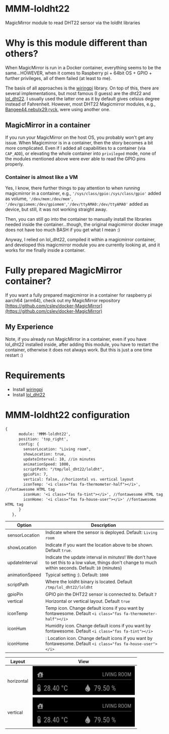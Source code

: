 # MMM-loldht22
MagicMirror module to read DHT22 sensor via the loldht libraries

# Why is this module different than others?
When MagicMirror is run in a Docker container, everything seems to be the same...HOWEVER, when it comes to Raspberry pi + 64bit OS + GPIO + further privileges, all of them failed (at least to me).

The basis of all approaches is the [wiringpi](http://wiringpi.com/download-and-install/) library.
On top of this, there are several implementations, but most famous (I guess) are the dht22 and [lol_dht22](https://github.com/technion/lol_dht22).
I usually used the latter one as it by default gives celsius degree instead of Fahrenheit.
However, most DHT22 Magicmirror modules, e.g., [Bangee44](https://github.com/Bangee44/MMM-DHT22/),[nebulx29](https://github.com/nebulx29/MMM-dht22),[ryck](https://github.com/ryck/MMM-DHT-Sensor), were using another one.

## MagicMirror in a container
If you run your MagicMirror on the host OS, you probably won't get any issue.
When Magicmirror is in a container, then the story becomes a bit more complicated. 
Even if I added all capabilities to a container (via `CAP_ADD`), or elevating the whole container into `privileged` mode, none of the modules mentioned above were ever able to read the GPIO pins properly.

### Container is almost like a VM
Yes, I know, there further things to pay attention to when running magicmirror in a container, e.g., `'/sys/class/gpio:/sys/class/gpio'` added as volume, `'/dev/mem:/dev/mem'`, `'/dev/gpiomem:/dev/gpiomem'`,`'/dev/ttyAMA0:/dev/ttyAMA0'` added as device, but still, it was not working straight away.

Then, you can still go into the container to manually install the libraries needed inside the container...though, the original magicmirror docker image does not have too much BASH if you get what I mean :)


Anyway, I relied on lol_dht22, compiled it within a magicmirror container, and developed this magicmirror module you are currently looking at, and it works for me finally inside a container.

# Fully prepared MagicMirror container? 
If you want a fully prepared magicmirror in a container for raspberry pi aarch64 (arm64), check out my MagicMirror repository [https://github.com/cslev/docker-MagicMirror](https://github.com/cslev/docker-MagicMirror)

## My Experience
Note, if you already run MagicMirror in a container, even if you have lol_dht22 installed inside, after adding this module, you have to restart the container, otherwise it does not always work. But this is just a one time restart :)

# Requirements
 - Install [wiringpi](http://wiringpi.com/download-and-install/)
 - Install [lol_dht22](https://github.com/technion/lol_dht22)

# MMM-loldht22 configuration
```
{
      module: 'MMM-loldht22',
      position: 'top_right',
      config: {
        sensorLocation: "Living room",
        showLocation: true,
        updateInterval: 10, //in minutes
        animationSpeed: 1000,
        scriptPath: "/tmp/lol_dht22/loldht",
        gpioPin: 7,
        vertical: false, //horizontal vs. vertical layout
        iconTemp: '<i class="fas fa-thermometer-half"></i>', //fontawesome HTML tag
        iconHum: '<i class="fas fa-tint"></i>', //fontawesome HTML tag
        iconHome: '<i class="fas fa-house-user"></i>' //fontawesome HTML tag
      }
   },
```

| Option |  Description | 
|---|---|
|sensorLocation| Indicate where the sensor is deployed. Default: `Living room` |
|showLocation| Indicate if you want the location above to be shown. Default `true`.
|updateInterval|  Indicate the update interval in *minutes*! We don't have to set this to a low value, things don't change to much within seconds. Default: `10` (minutes)|
|animationSpeed| Typical setting :). Default: `1000`|
|scriptPath| Where the loldht binary is located. Default `/tmp/lol_dht22/loldht`|
|gpioPin | GPIO pin the DHT22 sensor is connected to. Default `7`|
|vertical| Horizontal or vertical layout. Default `true`|
|iconTemp| Temp icon. Change default icons if you want by fontawesome. Default `<i class="fas fa-thermometer-half"></i>`|
|iconHum| Humidity icon. Change default icons if you want by fontawesome. Default `<i class="fas fa-tint"></i>`|
|iconHome|: Location icon. Change default icons if you want by fontawesome. Default `<i class="fas fa-house-user"></i>`|


| Layout |  View | 
|---|---|
|horizontal|<img width="325" alt="Horizontal layout" src="https://github.com/cslev/MMM-loldht22/blob/master/horizontal.png"/> |
|vertical| <img width="325" alt="Vertical layout" src="https://github.com/cslev/MMM-loldht22/blob/master/horizontal.png"/>|
